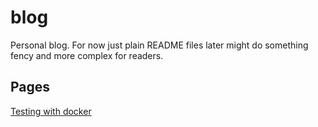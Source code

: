 # blog
Personal blog. For now just plain README files later might do something fency and more complex for readers.

## Pages
[Testing with docker](pages/docker_based_testing_framework.md)  
